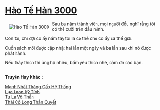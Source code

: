 <a href="https://truyenwiki.net/hao-te-han-3000.36080/" title="Hào Tế Hàn 3000"><h1>Hào Tế Hàn 3000</h1></a><div style="display:table"><img align="right" style="float: left; padding: 10px;" src="https://truyenwiki.net/a/img/str/src/36080.jpg" alt="Hào Tế Hàn 3000">Sau ba năm thành viên, mọi người đều nghĩ rằng tôi có thể cưỡi trên đầu mình.<p></p> Còn tôi, chỉ đợi cô ấy nắm tay tôi là có thể cho cô ấy cả thế giới.<p></p> Cuốn sách mới được cập nhật hai lần một ngày và ba lần sau khi nó được phát hành.<p></p> Nếu thấy thích thì ủng hộ nhiều, bấm yêu thích nhé, cảm ơn các bạn.</div><p><br><b>Truyện Hay Khác :</b></p><a href="https://truyenwiki.net/manh-nhat-thang-cap-he-thong.35098/" alt="Mạnh Nhất Thăng Cấp Hệ Thống">Mạnh Nhất Thăng Cấp Hệ Thống</a><br/><a href="https://github.com/nownovels/wikidich/tree/master/truyenhay/35334" alt="Lục Loan Kỳ Tích">Lục Loan Kỳ Tích</a><br/><a href="https://github.com/nownovels/wikidich/tree/master/truyenhay/36524" alt="Tu La Võ Thần">Tu La Võ Thần</a><br/><a href="https://github.com/nownovels/wikidich/tree/master/truyenhay/35639" alt="Thái Cổ Long Thần Quyết">Thái Cổ Long Thần Quyết</a><br/>